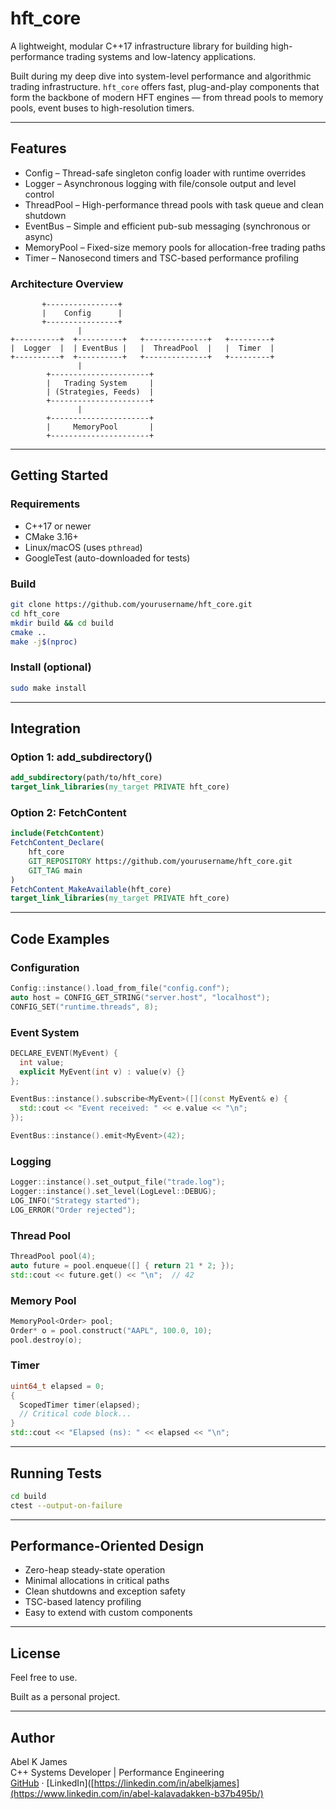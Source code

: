 # hft_core

A lightweight, modular C++17 infrastructure library for building high-performance trading systems and low-latency applications.

Built during my deep dive into system-level performance and algorithmic trading infrastructure. `hft_core` offers fast, plug-and-play components that form the backbone of modern HFT engines — from thread pools to memory pools, event buses to high-resolution timers.

---

## Features

- Config – Thread-safe singleton config loader with runtime overrides
- Logger – Asynchronous logging with file/console output and level control
- ThreadPool – High-performance thread pools with task queue and clean shutdown
- EventBus – Simple and efficient pub-sub messaging (synchronous or async)
- MemoryPool – Fixed-size memory pools for allocation-free trading paths
- Timer – Nanosecond timers and TSC-based performance profiling



### Architecture Overview

```
       +----------------+
       |    Config      |
       +----------------+
               |
+----------+  +----------+   +--------------+   +---------+
|  Logger  |  | EventBus |   |  ThreadPool  |   |  Timer  |
+----------+  +----------+   +--------------+   +---------+
               |
        +----------------------+
        |   Trading System     |
        | (Strategies, Feeds)  |
        +----------------------+
               |
        +----------------------+
        |     MemoryPool       |
        +----------------------+
```
---

## Getting Started

### Requirements

- C++17 or newer
- CMake 3.16+
- Linux/macOS (uses `pthread`)
- GoogleTest (auto-downloaded for tests)

### Build

```bash
git clone https://github.com/yourusername/hft_core.git
cd hft_core
mkdir build && cd build
cmake ..
make -j$(nproc)
```

### Install (optional)

```bash
sudo make install
```

---

## Integration

### Option 1: add_subdirectory()

```cmake
add_subdirectory(path/to/hft_core)
target_link_libraries(my_target PRIVATE hft_core)
```

### Option 2: FetchContent

```cmake
include(FetchContent)
FetchContent_Declare(
    hft_core
    GIT_REPOSITORY https://github.com/yourusername/hft_core.git
    GIT_TAG main
)
FetchContent_MakeAvailable(hft_core)
target_link_libraries(my_target PRIVATE hft_core)
```

---

## Code Examples

### Configuration

```cpp
Config::instance().load_from_file("config.conf");
auto host = CONFIG_GET_STRING("server.host", "localhost");
CONFIG_SET("runtime.threads", 8);
```

### Event System

```cpp
DECLARE_EVENT(MyEvent) {
  int value;
  explicit MyEvent(int v) : value(v) {}
};

EventBus::instance().subscribe<MyEvent>([](const MyEvent& e) {
  std::cout << "Event received: " << e.value << "\n";
});

EventBus::instance().emit<MyEvent>(42);
```

### Logging

```cpp
Logger::instance().set_output_file("trade.log");
Logger::instance().set_level(LogLevel::DEBUG);
LOG_INFO("Strategy started");
LOG_ERROR("Order rejected");
```

### Thread Pool

```cpp
ThreadPool pool(4);
auto future = pool.enqueue([] { return 21 * 2; });
std::cout << future.get() << "\n";  // 42
```

### Memory Pool

```cpp
MemoryPool<Order> pool;
Order* o = pool.construct("AAPL", 100.0, 10);
pool.destroy(o);
```

### Timer

```cpp
uint64_t elapsed = 0;
{
  ScopedTimer timer(elapsed);
  // Critical code block...
}
std::cout << "Elapsed (ns): " << elapsed << "\n";
```

---

## Running Tests

```bash
cd build
ctest --output-on-failure
```

---

## Performance-Oriented Design

- Zero-heap steady-state operation
- Minimal allocations in critical paths
- Clean shutdowns and exception safety
- TSC-based latency profiling
- Easy to extend with custom components

---

## License

Feel free to use.

Built as a personal project.

---

## Author

Abel K James  
C++ Systems Developer | Performance Engineering  
[GitHub](https://github.com/abelkalavadakken) · [LinkedIn]([https://linkedin.com/in/abelkjames](https://www.linkedin.com/in/abel-kalavadakken-b37b495b/)
